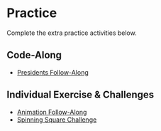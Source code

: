 # Practice
Complete the extra practice activities below.

## Code-Along
- [Presidents Follow-Along](PresidentsFollowAlong.md)

## Individual Exercise & Challenges
- [Animation Follow-Along](AnimationFollowAlong.md)
- [Spinning Square Challenge](SpinningSquareChallenge.md)